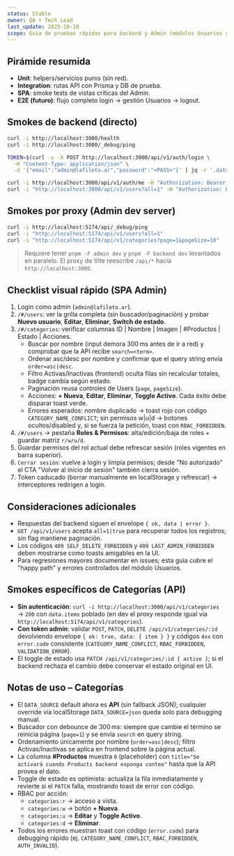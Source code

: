 ```yaml
---
status: Stable
owner: QA + Tech Lead
last_update: 2025-10-10
scope: Guía de pruebas rápidas para backend y Admin (módulos Usuarios y Categorías).
---
```


## Pirámide resumida

- **Unit**: helpers/servicios puros (sin red).
- **Integration**: rutas API con Prisma y DB de prueba.
- **SPA**: smoke tests de vistas críticas del Admin.
- **E2E (futuro)**: flujo completo login → gestión Usuarios → logout.

## Smokes de backend (directo)

```bash
curl -i http://localhost:3000/health
curl -i http://localhost:3000/_debug/ping

TOKEN=$(curl -s -X POST http://localhost:3000/api/v1/auth/login \
  -H "Content-Type: application/json" \
  -d '{"email":"admin@lafileto.ar","password":"<PASS>"}' | jq -r '.data.accessToken')

curl -i http://localhost:3000/api/v1/auth/me -H "Authorization: Bearer $TOKEN"
curl -i "http://localhost:3000/api/v1/users?all=1" -H "Authorization: Bearer $TOKEN"
```

## Smokes por proxy (Admin dev server)

```bash
curl -i http://localhost:5174/api/_debug/ping
curl -i "http://localhost:5174/api/v1/users?all=1"
curl -i "http://localhost:5174/api/v1/categories?page=1&pageSize=10"
```

> Requiere tener `pnpm -F admin dev` y `pnpm -F backend dev` levantados en paralelo. El proxy de Vite reescribe `/api/*` hacia `http://localhost:3000`.

## Checklist visual rápido (SPA Admin)

1. Login como admin (`admin@lafileto.ar`).
2. `/#/users`: ver la grilla completa (sin buscador/paginación) y probar **Nuevo usuario**, **Editar**, **Eliminar**, **Switch de estado**.
3. `/#/categories`: verificar columnas ID | Nombre | Imagen | #Productos | Estado | Acciones.
   - Buscar por nombre (input demora 300 ms antes de ir a red) y comprobar que la API recibe `search=<term>`.
   - Ordenar asc/desc por nombre y confirmar que el query string envía `order=asc|desc`.
   - Filtro Activas/Inactivas (frontend) oculta filas sin recalcular totales, badge cambia según estado.
   - Paginación reusa controles de Users (`page`, `pageSize`).
   - Acciones: **+ Nueva**, **Editar**, **Eliminar**, **Toggle Activo**. Cada éxito debe disparar toast verde.
   - Errores esperados: nombre duplicado → toast rojo con código `CATEGORY_NAME_CONFLICT`; sin permisos w|u|d → botones ocultos/disabled y, si se fuerza la petición, toast con `RBAC_FORBIDDEN`.
4. `/#/users` → pestaña **Roles & Permisos**: alta/edición/baja de roles + guardar matriz `r/w/u/d`.
5. Guardar permisos del rol actual debe refrescar sesión (roles vigentes en barra superior).
6. `Cerrar sesión`: vuelve a login y limpia permisos; desde "No autorizado" el CTA "Volver al inicio de sesión" también cierra sesión.
7. Token caducado (borrar manualmente en localStorage y refrescar) → interceptores redirigen a login.

## Consideraciones adicionales

- Respuestas del backend siguen el envelope `{ ok, data | error }`.
- `GET /api/v1/users` acepta `all=1|true` para recuperar todos los registros; sin flag mantiene paginación.
- Los códigos `409 SELF_DELETE_FORBIDDEN` y `409 LAST_ADMIN_FORBIDDEN` deben mostrarse como toasts amigables en la UI.
- Para regresiones mayores documentar en issues; esta guía cubre el "happy path" y errores controlados del módulo Usuarios.

## Smokes específicos de Categorías (API)

- **Sin autenticación**: `curl -i http://localhost:3000/api/v1/categories` → `200` con `data.items` poblado (en dev el proxy responde igual vía `http://localhost:5174/api/v1/categories`).
- **Con token admin**: validar `POST`, `PATCH`, `DELETE /api/v1/categories/:id` devolviendo envelope `{ ok: true, data: { item } }` y códigos `4xx` con `error.code` consistente (`CATEGORY_NAME_CONFLICT`, `RBAC_FORBIDDEN`, `VALIDATION_ERROR`).
- El toggle de estado usa `PATCH /api/v1/categories/:id { active }`; si el backend rechaza el cambio debe conservar el estado original en UI.

## Notas de uso – Categorías

- El `DATA_SOURCE` default ahora es **API** (sin fallback JSON); cualquier override via localStorage `DATA_SOURCE=json` queda solo para debugging manual.
- Buscador con debounce de 300 ms: siempre que cambie el término se reinicia página (`page=1`) y se envía `search` en query string.
- Ordenamiento únicamente por nombre (`order=asc|desc`); filtro Activas/Inactivas se aplica en frontend sobre la página actual.
- La columna **#Productos** muestra `0` (placeholder) con `title="Se activará cuando Products backend exponga conteo"` hasta que la API provea el dato.
- Toggle de estado es optimista: actualiza la fila inmediatamente y revierte si el `PATCH` falla, mostrando toast de error con código.
- RBAC por acción:
  - `categories:r` → acceso a vista.
  - `categories:w` → botón **+ Nueva**.
  - `categories:u` → **Editar** y **Toggle Activo**.
  - `categories:d` → **Eliminar**.
- Todos los errores muestran toast con código (`error.code`) para debugging rápido (ej. `CATEGORY_NAME_CONFLICT`, `RBAC_FORBIDDEN`, `AUTH_INVALID`).
